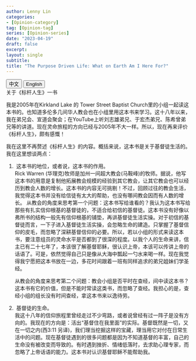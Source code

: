 ```yaml
---
author: Lenny Lin
categories:
- [Opinion-category]
tag: [Opinion-tag]
series: [Opinion-series]
date: "2023-04-19"
draft: false
excerpt: 
layout: single
subtitle: 
title: "The Purpose Driven Life: What on Earth Am I Here For?"
---
```



<!-- Tab links -->
<div class="tab">
  <button class="tablinks active" onclick="tablabel(event, 'chinese')">中文</button>
  <button class="tablinks" onclick="tablabel(event, 'english')">English</button>
  
</div>

<!-- Tab content -->

<div id="chinese" class="tabcontent" style="display:block">
关于《标杆人生》一书

我是2005年在Kirkland Lake 的 Tower Street Baptist Church里的小组一起读这本书的。也知道多伦多几间华人教会也在小组里用这本书来学习。这十八年以来，我在弟兄会、宣道会聚会；在YouTube上听刘志雄弟兄、于宏杰弟兄、陈希曾弟兄等的讲道。现在灵命旅程的方向已经与2005年不大一样。所以，现在再来评价《标杆人生》，颇有感慨！  

我在这里不再赘述《标杆人生》的内容。概括来说，这本书是关于基督徒生活的。我在这里想谈两点：
<ol>
<li>&nbsp;这本书的地位，或者说，这本书的作用。    
<br>Rick Warren (华理克)牧师是加州一间超大教会(马鞍峰)的牧师。据说，他写这本书的用意是复制他拓展教会规模的经验到其它教会，让其它教会也可以经历到教会人数的增长。这本书的内容无可挑剔！不过，回顾过往的教会生活，我觉得这本书并没有给信徒有太大的帮助，也没有哪间教会因而有人数的增长。  
从教会的角度来思考第一个问题：这本书写给谁看的？我认为这本书写给那些有扎实信仰根基的基督徒的，不适合给初信的基督徒。这本书没有好像以弗所书的结构一般先有信仰根基的铺垫，再讲基督徒生活实操。对于初信的基督徒而言，一下子进入基督徒生活实操，会忽略生命的建造。只掌握了基督信仰的皮毛，而忽略了深耕基督信仰的必要。所以，若以小组的形式来读这本书，要注意组员的灵命水平是否都到了很深的程度。以我个人的生命来讲，信主已有二十七年了，本该很了解基督耶稣，很认识上帝，本该可以传讲上帝的话语了。可是，依然觉得自己只是像从大海中瓢起一勺水来喝一样。现在我觉得我宁愿把这本书放在一边，多花时间跟着一班有同样追求的弟兄姐妹们学圣经。  

从教会的角度来思考第二个问题：教会小组是否平时在查经，间中读这本书？这本书有它的价值，但是不能时常读这类书，而忽略了查经。我担心的是，查经小组的组长没有时间查经，拿这本书来以逸待劳。</li>  

<li>&nbsp;基督徒的生命。  
<br>我这十八年的信仰旅程里曾经走过不少弯路，或者说曾经有过一阵子是没有方向的。我现在的方向是：活出“基督住在我里面”的实际。基督既然是一切，又在一切之内(西3:11 另译)，我们理当挖掘这样的宝藏，理当用它对付在日常生活中的问题。现在基督徒遇到的很多问题都是因为不知道基督的丰富，自己的生命没有被改变而导致的。有时遇到挫折、情绪低落时，去求助心理专家，而忽略了上帝话语的能力。这本书对认识基督耶稣不能帮助我。</li>
</ol>
<div>

<div id="english" class="tabcontent">

<div>